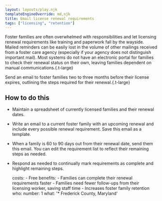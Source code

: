 ```yaml
---
layout: layouts/play.njk
templateEngineOverride: md,njk
title: Email license renewal requirements
tags: ["licensing", "retention"]
---
```


Foster families are often overwhelmed with responsibilities and let licensing renewal requirements like training and paperwork fall by the wayside. Mailed reminders can be easily lost in the volume of other mailings received from a foster care agency (especially if your agency does not distinguish important mail). Most systems do not have an electronic portal for families to check their renewal status on their own, leaving families dependent on manual communications.{.t-large}

Send an email to foster families two to three months before their license expires, outlining the steps required for their renewal.{.t-large}

## How to do this

* Maintain a spreadsheet of currently licensed families and their renewal dates.

* Write an email to a current foster family with an upcoming renewal and include every possible renewal requirement. Save this email as a template.

* When a family is 60 to 90 days out from their renewal date, send them this email. You can edit the requirement list to reflect their remaining steps as needed.

* Respond as needed to continually mark requirements as complete and highlight remaining steps.

    costs:
      - Free
    benefits:
      - Families can complete their renewal requirements faster
      - Families need fewer follow-ups from their licensing worker, saving staff
        time
      - Increases foster family retention
    who:
      number: 1
      what: '* Frederick County, Maryland'
  